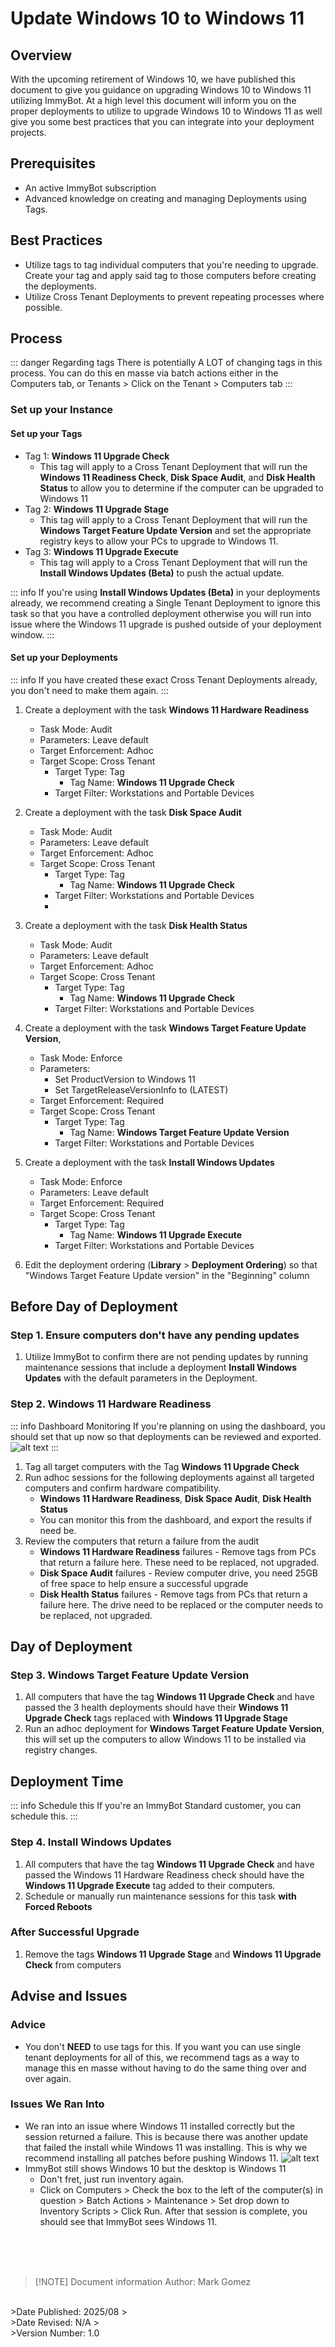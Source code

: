 <!-- How To Template -->
# Update Windows 10 to Windows 11

## Overview
With the upcoming retirement of Windows 10, we have published this document to give you guidance on upgrading Windows 10 to Windows 11 utilizing ImmyBot.
At a high level this document will inform you on the proper deployments to utilize to upgrade Windows 10 to Windows 11 as well give you some best practices that you can integrate into your deployment projects.


## Prerequisites
- An active ImmyBot subscription
- Advanced knowledge on creating and managing Deployments using Tags.

## Best Practices
 - Utilize tags to tag individual computers that you're needing to upgrade. Create your tag and apply said tag to those computers before creating the deployments.
 - Utilize Cross Tenant Deployments to prevent repeating processes where possible.


## Process
::: danger Regarding tags
There is potentially A LOT of changing tags in this process. You can do this en masse via batch actions either in the Computers tab, or Tenants > Click on the Tenant > Computers tab
:::
### Set up your Instance
#### Set up your Tags
- Tag 1: **Windows 11 Upgrade Check**
  - This tag will apply to a Cross Tenant Deployment that will run the **Windows 11 Readiness Check**, **Disk Space Audit**,  and **Disk Health Status** to allow you to determine if the computer can be upgraded to Windows 11
- Tag 2: **Windows 11 Upgrade Stage**
  - This tag will apply to a Cross Tenant Deployment that will run the **Windows Target Feature Update Version** and set the appropriate registry keys to allow your PCs to upgrade to Windows 11.
- Tag 3: **Windows 11 Upgrade Execute**
  - This tag will apply to a Cross Tenant Deployment that will run the **Install Windows Updates (Beta)** to push the actual update.

::: info If you're using **Install Windows Updates (Beta)** in your deployments already, we recommend creating a Single Tenant Deployment to ignore this task so that you have a controlled deployment otherwise you will run into issue where the Windows 11 upgrade is pushed outside of your deployment window.
:::


#### Set up your Deployments

::: info
If you have created these exact Cross Tenant Deployments already, you don't need to make them again.
:::

  1. Create a deployment with the task **Windows 11 Hardware Readiness**
      - Task Mode: Audit
      - Parameters: Leave default
      - Target Enforcement: Adhoc
      - Target Scope: Cross Tenant
        - Target Type: Tag
          - Tag Name: **Windows 11 Upgrade Check**
        - Target Filter: Workstations and Portable Devices

  2. Create a deployment with the task **Disk Space Audit**
      - Task Mode: Audit
      - Parameters: Leave default
      - Target Enforcement: Adhoc
      - Target Scope: Cross Tenant
        - Target Type: Tag
          - Tag Name: **Windows 11 Upgrade Check**
        - Target Filter: Workstations and Portable Devices
        -
  3. Create a deployment with the task **Disk Health Status**
      - Task Mode: Audit
      - Parameters: Leave default
      - Target Enforcement: Adhoc
      - Target Scope: Cross Tenant
        - Target Type: Tag
          - Tag Name: **Windows 11 Upgrade Check**
        - Target Filter: Workstations and Portable Devices

  4.  Create a deployment with the task **Windows Target Feature Update Version**,
      - Task Mode: Enforce
      - Parameters:
        - Set ProductVersion to Windows 11
        -  Set TargetReleaseVersionInfo to (LATEST)
      - Target Enforcement: Required
      - Target Scope: Cross Tenant
        - Target Type: Tag
          - Tag Name: **Windows Target Feature Update Version**
        - Target Filter: Workstations and Portable Devices

  5. Create a deployment with the task **Install Windows Updates**
      - Task Mode: Enforce
      - Parameters: Leave default
      - Target Enforcement: Required
      - Target Scope: Cross Tenant
        - Target Type: Tag
          - Tag Name: **Windows 11 Upgrade Execute**
        - Target Filter: Workstations and Portable Devices

  6.  Edit the deployment ordering (**Library** > **Deployment Ordering**) so that  "Windows Target Feature Update version"  in the "Beginning" column

## Before Day of Deployment

### Step 1. Ensure computers don't have any pending updates
  1. Utilize ImmyBot to confirm there are not pending updates by running maintenance sessions that include a deployment **Install Windows Updates** with the default parameters in the Deployment.

### Step 2. Windows 11 Hardware Readiness
::: info Dashboard Monitoring
If you're planning on using the dashboard, you should set that up now so that deployments can be reviewed and exported.
![alt text](Dashboard.png)
:::

  1. Tag all target computers with the Tag **Windows 11 Upgrade Check**
  2. Run adhoc sessions for the following deployments against all targeted computers and confirm hardware compatibility.
     -  **Windows 11 Hardware Readiness**, **Disk Space Audit**, **Disk Health Status**
     - You can monitor this from the dashboard, and export the results if need be.
  3. Review the computers that return a failure from the audit
     - **Windows 11 Hardware Readiness** failures - Remove tags from PCs that return a failure here. These need to be replaced, not upgraded.
     -   **Disk Space Audit** failures - Review computer drive, you need 25GB of free space to help ensure a successful upgrade
     -   **Disk Health Status** failures - Remove tags from PCs that return a failure here. The drive need to be replaced or the computer needs to be replaced, not upgraded.

## Day of Deployment
### Step 3. Windows Target Feature Update Version

  1. All computers that have the tag **Windows 11 Upgrade Check** and have passed the 3 health deployments should have their **Windows 11 Upgrade Check** tags replaced with **Windows 11 Upgrade Stage**
  2. Run an adhoc deployment for **Windows Target Feature Update Version**, this will set up the computers to allow Windows 11 to be installed via registry changes.


## Deployment Time
::: info Schedule this
If you're an ImmyBot Standard customer, you can schedule this.
:::

### Step 4. **Install Windows Updates**

  1. All computers that have the tag **Windows 11 Upgrade Check** and have passed the Windows 11 Hardware Readiness check should have the **Windows 11 Upgrade Execute** tag added to their computers.
  2. Schedule or manually run maintenance sessions for this task **with Forced Reboots**

### After Successful Upgrade
1. Remove the tags **Windows 11 Upgrade Stage** and **Windows 11 Upgrade Check** from computers



## Advise and Issues

### Advice
- You don't **NEED** to use tags for this. If you want you can use single tenant deployments for all of this, we recommend tags as a way to manage this en masse without having to do the same thing over and over again.

### Issues We Ran Into
- We ran into an issue where Windows 11 installed correctly but the session returned a failure. This is because there was another update that failed the install while Windows 11 was installing. This is why we recommend installing all patches before pushing Windows 11.
![alt text](WhyDidItFail.png)
- ImmyBot still shows Windows 10 but the desktop is Windows 11
  -  Don't fret, just run inventory again.
  -  Click on Computers > Check the box to the left of the computer(s) in question > Batch Actions > Maintenance > Set drop down to Inventory Scripts > Click Run. After that session is complete, you should see that ImmyBot sees Windows 11.


<br><br><br>
>[!NOTE] Document information
>Author: Mark Gomez
<br>
>Date Published: 2025/08
><br>
>Date Revised: N/A
><br>
>Version Number: 1.0

